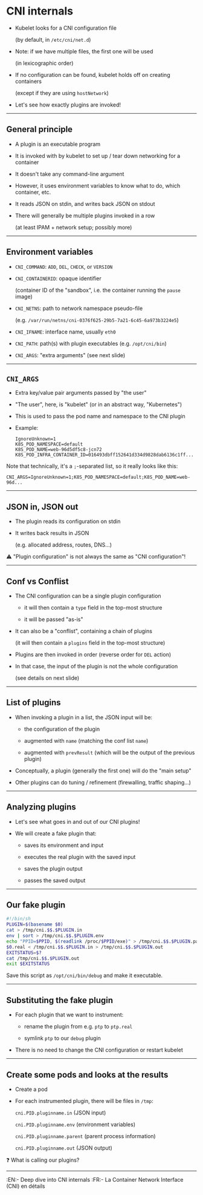 # CNI internals

- Kubelet looks for a CNI configuration file

  (by default, in `/etc/cni/net.d`)

- Note: if we have multiple files, the first one will be used

  (in lexicographic order)

- If no configuration can be found, kubelet holds off on creating containers

  (except if they are using `hostNetwork`)

- Let's see how exactly plugins are invoked!

---

## General principle

- A plugin is an executable program

- It is invoked with by kubelet to set up / tear down networking for a container

- It doesn't take any command-line argument

- However, it uses environment variables to know what to do, which container, etc.

- It reads JSON on stdin, and writes back JSON on stdout

- There will generally be multiple plugins invoked in a row

  (at least IPAM + network setup; possibly more)

---

## Environment variables

- `CNI_COMMAND`: `ADD`, `DEL`, `CHECK`, or `VERSION`

- `CNI_CONTAINERID`: opaque identifier

  (container ID of the "sandbox", i.e. the container running the `pause` image)

- `CNI_NETNS`: path to network namespace pseudo-file

  (e.g. `/var/run/netns/cni-0376f625-29b5-7a21-6c45-6a973b3224e5`)

- `CNI_IFNAME`: interface name, usually `eth0`

- `CNI_PATH`: path(s) with plugin executables (e.g. `/opt/cni/bin`)

- `CNI_ARGS`: "extra arguments" (see next slide)

---

## `CNI_ARGS`

- Extra key/value pair arguments passed by "the user"

- "The user", here, is "kubelet" (or in an abstract way, "Kubernetes")

- This is used to pass the pod name and namespace to the CNI plugin

- Example:
  ```
  IgnoreUnknown=1
  K8S_POD_NAMESPACE=default
  K8S_POD_NAME=web-96d5df5c8-jcn72
  K8S_POD_INFRA_CONTAINER_ID=016493dbff152641d334d9828dab6136c1ff...
  ```

Note that technically, it's a `;`-separated list, so it really looks like this:
```
CNI_ARGS=IgnoreUnknown=1;K8S_POD_NAMESPACE=default;K8S_POD_NAME=web-96d...
```

---

## JSON in, JSON out

- The plugin reads its configuration on stdin

- It writes back results in JSON

  (e.g. allocated address, routes, DNS...)

⚠️ "Plugin configuration" is not always the same as "CNI configuration"!

---

## Conf vs Conflist

- The CNI configuration can be a single plugin configuration

  - it will then contain a `type` field in the top-most structure

  - it will be passed "as-is"

- It can also be a "conflist", containing a chain of plugins

  (it will then contain a `plugins` field in the top-most structure)

- Plugins are then invoked in order (reverse order for `DEL` action)

- In that case, the input of the plugin is not the whole configuration

  (see details on next slide)

---

## List of plugins

- When invoking a plugin in a list, the JSON input will be:

  - the configuration of the plugin

  - augmented with `name` (matching the conf list `name`)

  - augmented with `prevResult` (which will be the output of the previous plugin)

- Conceptually, a plugin (generally the first one) will do the "main setup"

- Other plugins can do tuning / refinement (firewalling, traffic shaping...)

---

## Analyzing plugins

- Let's see what goes in and out of our CNI plugins!

- We will create a fake plugin that:

  - saves its environment and input

  - executes the real plugin with the saved input

  - saves the plugin output

  - passes the saved output

---

## Our fake plugin

```bash
#!/bin/sh
PLUGIN=$(basename $0)
cat > /tmp/cni.$$.$PLUGIN.in
env | sort > /tmp/cni.$$.$PLUGIN.env
echo "PPID=$PPID, $(readlink /proc/$PPID/exe)" > /tmp/cni.$$.$PLUGIN.parent
$0.real < /tmp/cni.$$.$PLUGIN.in > /tmp/cni.$$.$PLUGIN.out
EXITSTATUS=$?
cat /tmp/cni.$$.$PLUGIN.out
exit $EXITSTATUS
```

Save this script as `/opt/cni/bin/debug` and make it executable.

---

## Substituting the fake plugin

- For each plugin that we want to instrument:

  - rename the plugin from e.g. `ptp` to `ptp.real`

  - symlink `ptp` to our `debug` plugin

- There is no need to change the CNI configuration or restart kubelet

---

## Create some pods and looks at the results

- Create a pod

- For each instrumented plugin, there will be files in `/tmp`:

  `cni.PID.pluginname.in` (JSON input)

  `cni.PID.pluginname.env` (environment variables)

  `cni.PID.pluginname.parent` (parent process information)

  `cni.PID.pluginname.out` (JSON output)

❓️ What is calling our plugins?

---

:EN:- Deep dive into CNI internals
:FR:- La Container Network Interface (CNI) en détails
